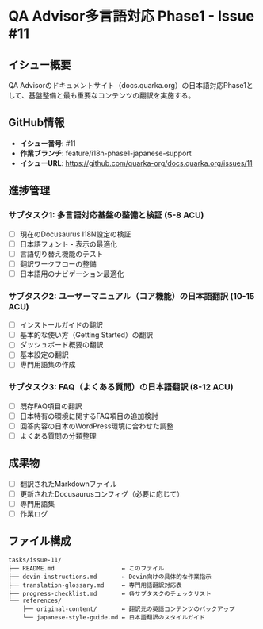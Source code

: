 # QA Advisor多言語対応 Phase1 - Issue #11

## イシュー概要
QA Advisorのドキュメントサイト（docs.quarka.org）の日本語対応Phase1として、基盤整備と最も重要なコンテンツの翻訳を実施する。

## GitHub情報
- **イシュー番号**: #11
- **作業ブランチ**: feature/i18n-phase1-japanese-support
- **イシューURL**: https://github.com/quarka-org/docs.quarka.org/issues/11

## 進捗管理

### サブタスク1: 多言語対応基盤の整備と検証 (5-8 ACU)
- [ ] 現在のDocusaurus I18N設定の検証
- [ ] 日本語フォント・表示の最適化  
- [ ] 言語切り替え機能のテスト
- [ ] 翻訳ワークフローの整備
- [ ] 日本語用のナビゲーション最適化

### サブタスク2: ユーザーマニュアル（コア機能）の日本語翻訳 (10-15 ACU)
- [ ] インストールガイドの翻訳
- [ ] 基本的な使い方（Getting Started）の翻訳
- [ ] ダッシュボード概要の翻訳
- [ ] 基本設定の翻訳
- [ ] 専門用語集の作成

### サブタスク3: FAQ（よくある質問）の日本語翻訳 (8-12 ACU)
- [ ] 既存FAQ項目の翻訳
- [ ] 日本特有の環境に関するFAQ項目の追加検討
- [ ] 回答内容の日本のWordPress環境に合わせた調整
- [ ] よくある質問の分類整理

## 成果物
- [ ] 翻訳されたMarkdownファイル
- [ ] 更新されたDocusaurusコンフィグ（必要に応じて）
- [ ] 専門用語集
- [ ] 作業ログ

## ファイル構成
```
tasks/issue-11/
├── README.md                   ← このファイル
├── devin-instructions.md       ← Devin向けの具体的な作業指示
├── translation-glossary.md     ← 専門用語翻訳対応表
├── progress-checklist.md       ← 各サブタスクのチェックリスト
└── references/
    ├── original-content/       ← 翻訳元の英語コンテンツのバックアップ
    └── japanese-style-guide.md ← 日本語翻訳のスタイルガイド
```
